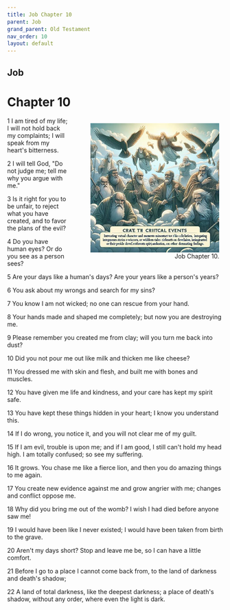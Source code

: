 ```yaml
---
title: Job Chapter 10
parent: Job
grand_parent: Old Testament
nav_order: 10
layout: default
---
```


## Job

# Chapter 10

<figure style="float: right; margin-right: 10px;">
    <img src="/assets/Image/Job/500/10.jpg" alt="Job Chapter 10" style="width: 300px; height: 300px; float: right;padding-left: 10px;"/>
    <figcaption style="clear: both;text-align: right;">Job Chapter 10.</figcaption>
</figure>
1 I am tired of my life; I will not hold back my complaints; I will speak from my heart's bitterness.

2 I will tell God, "Do not judge me; tell me why you argue with me."

3 Is it right for you to be unfair, to reject what you have created, and to favor the plans of the evil?

4 Do you have human eyes? Or do you see as a person sees?

5 Are your days like a human's days? Are your years like a person's years?

6 You ask about my wrongs and search for my sins?

7 You know I am not wicked; no one can rescue from your hand.

8 Your hands made and shaped me completely; but now you are destroying me.

9 Please remember you created me from clay; will you turn me back into dust?

10 Did you not pour me out like milk and thicken me like cheese?

11 You dressed me with skin and flesh, and built me with bones and muscles.

12 You have given me life and kindness, and your care has kept my spirit safe.

13 You have kept these things hidden in your heart; I know you understand this.

14 If I do wrong, you notice it, and you will not clear me of my guilt.

15 If I am evil, trouble is upon me; and if I am good, I still can't hold my head high. I am totally confused; so see my suffering.

16 It grows. You chase me like a fierce lion, and then you do amazing things to me again.

17 You create new evidence against me and grow angrier with me; changes and conflict oppose me.

18 Why did you bring me out of the womb? I wish I had died before anyone saw me!

19 I would have been like I never existed; I would have been taken from birth to the grave.

20 Aren't my days short? Stop and leave me be, so I can have a little comfort.

21 Before I go to a place I cannot come back from, to the land of darkness and death's shadow;

22 A land of total darkness, like the deepest darkness; a place of death's shadow, without any order, where even the light is dark.


